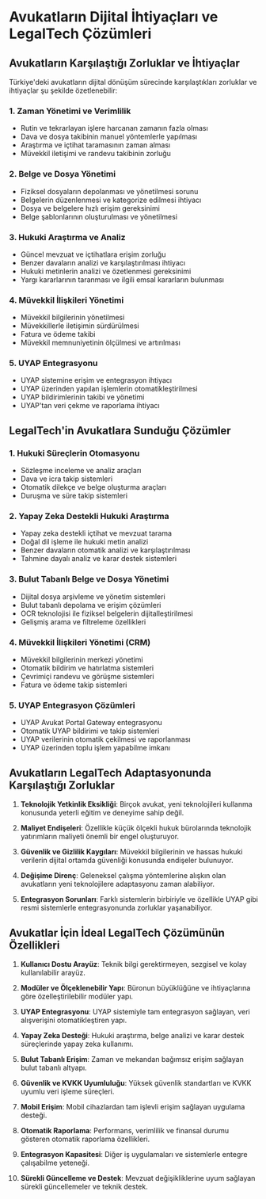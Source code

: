 # Avukatların Dijital İhtiyaçları ve LegalTech Çözümleri

## Avukatların Karşılaştığı Zorluklar ve İhtiyaçlar

Türkiye'deki avukatların dijital dönüşüm sürecinde karşılaştıkları zorluklar ve ihtiyaçlar şu şekilde özetlenebilir:

### 1. Zaman Yönetimi ve Verimlilik
- Rutin ve tekrarlayan işlere harcanan zamanın fazla olması
- Dava ve dosya takibinin manuel yöntemlerle yapılması
- Araştırma ve içtihat taramasının zaman alması
- Müvekkil iletişimi ve randevu takibinin zorluğu

### 2. Belge ve Dosya Yönetimi
- Fiziksel dosyaların depolanması ve yönetilmesi sorunu
- Belgelerin düzenlenmesi ve kategorize edilmesi ihtiyacı
- Dosya ve belgelere hızlı erişim gereksinimi
- Belge şablonlarının oluşturulması ve yönetilmesi

### 3. Hukuki Araştırma ve Analiz
- Güncel mevzuat ve içtihatlara erişim zorluğu
- Benzer davaların analizi ve karşılaştırılması ihtiyacı
- Hukuki metinlerin analizi ve özetlenmesi gereksinimi
- Yargı kararlarının taranması ve ilgili emsal kararların bulunması

### 4. Müvekkil İlişkileri Yönetimi
- Müvekkil bilgilerinin yönetilmesi
- Müvekkillerle iletişimin sürdürülmesi
- Fatura ve ödeme takibi
- Müvekkil memnuniyetinin ölçülmesi ve artırılması

### 5. UYAP Entegrasyonu
- UYAP sistemine erişim ve entegrasyon ihtiyacı
- UYAP üzerinden yapılan işlemlerin otomatikleştirilmesi
- UYAP bildirimlerinin takibi ve yönetimi
- UYAP'tan veri çekme ve raporlama ihtiyacı

## LegalTech'in Avukatlara Sunduğu Çözümler

### 1. Hukuki Süreçlerin Otomasyonu
- Sözleşme inceleme ve analiz araçları
- Dava ve icra takip sistemleri
- Otomatik dilekçe ve belge oluşturma araçları
- Duruşma ve süre takip sistemleri

### 2. Yapay Zeka Destekli Hukuki Araştırma
- Yapay zeka destekli içtihat ve mevzuat tarama
- Doğal dil işleme ile hukuki metin analizi
- Benzer davaların otomatik analizi ve karşılaştırılması
- Tahmine dayalı analiz ve karar destek sistemleri

### 3. Bulut Tabanlı Belge ve Dosya Yönetimi
- Dijital dosya arşivleme ve yönetim sistemleri
- Bulut tabanlı depolama ve erişim çözümleri
- OCR teknolojisi ile fiziksel belgelerin dijitalleştirilmesi
- Gelişmiş arama ve filtreleme özellikleri

### 4. Müvekkil İlişkileri Yönetimi (CRM)
- Müvekkil bilgilerinin merkezi yönetimi
- Otomatik bildirim ve hatırlatma sistemleri
- Çevrimiçi randevu ve görüşme sistemleri
- Fatura ve ödeme takip sistemleri

### 5. UYAP Entegrasyon Çözümleri
- UYAP Avukat Portal Gateway entegrasyonu
- Otomatik UYAP bildirimi ve takip sistemleri
- UYAP verilerinin otomatik çekilmesi ve raporlanması
- UYAP üzerinden toplu işlem yapabilme imkanı

## Avukatların LegalTech Adaptasyonunda Karşılaştığı Zorluklar

1. **Teknolojik Yetkinlik Eksikliği**: Birçok avukat, yeni teknolojileri kullanma konusunda yeterli eğitim ve deneyime sahip değil.

2. **Maliyet Endişeleri**: Özellikle küçük ölçekli hukuk bürolarında teknolojik yatırımların maliyeti önemli bir engel oluşturuyor.

3. **Güvenlik ve Gizlilik Kaygıları**: Müvekkil bilgilerinin ve hassas hukuki verilerin dijital ortamda güvenliği konusunda endişeler bulunuyor.

4. **Değişime Direnç**: Geleneksel çalışma yöntemlerine alışkın olan avukatların yeni teknolojilere adaptasyonu zaman alabiliyor.

5. **Entegrasyon Sorunları**: Farklı sistemlerin birbiriyle ve özellikle UYAP gibi resmi sistemlerle entegrasyonunda zorluklar yaşanabiliyor.

## Avukatlar İçin İdeal LegalTech Çözümünün Özellikleri

1. **Kullanıcı Dostu Arayüz**: Teknik bilgi gerektirmeyen, sezgisel ve kolay kullanılabilir arayüz.

2. **Modüler ve Ölçeklenebilir Yapı**: Büronun büyüklüğüne ve ihtiyaçlarına göre özelleştirilebilir modüler yapı.

3. **UYAP Entegrasyonu**: UYAP sistemiyle tam entegrasyon sağlayan, veri alışverişini otomatikleştiren yapı.

4. **Yapay Zeka Desteği**: Hukuki araştırma, belge analizi ve karar destek süreçlerinde yapay zeka kullanımı.

5. **Bulut Tabanlı Erişim**: Zaman ve mekandan bağımsız erişim sağlayan bulut tabanlı altyapı.

6. **Güvenlik ve KVKK Uyumluluğu**: Yüksek güvenlik standartları ve KVKK uyumlu veri işleme süreçleri.

7. **Mobil Erişim**: Mobil cihazlardan tam işlevli erişim sağlayan uygulama desteği.

8. **Otomatik Raporlama**: Performans, verimlilik ve finansal durumu gösteren otomatik raporlama özellikleri.

9. **Entegrasyon Kapasitesi**: Diğer iş uygulamaları ve sistemlerle entegre çalışabilme yeteneği.

10. **Sürekli Güncelleme ve Destek**: Mevzuat değişikliklerine uyum sağlayan sürekli güncellemeler ve teknik destek.
